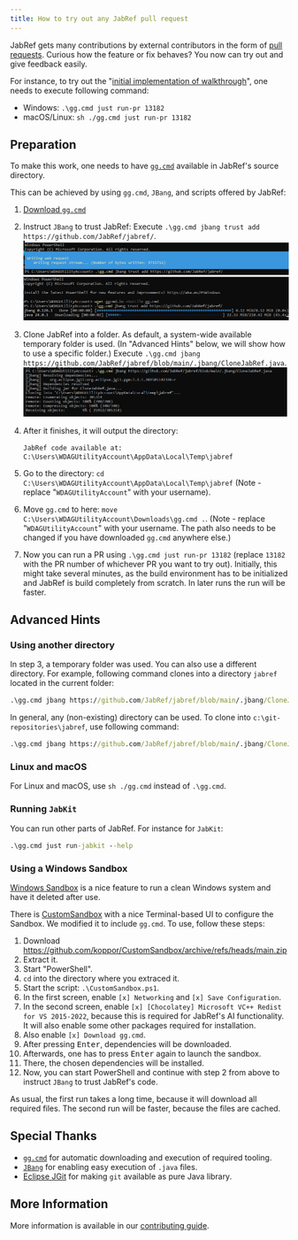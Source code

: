 ```yaml
---
title: How to try out any JabRef pull request
---
```


JabRef gets many contributions by external contributors in the form of [pull requests](https://github.com/jabref/jabref/pulls).
Curious how the feature or fix behaves?
You now can try out and give feedback easily.

For instance, to try out the "[initial implementation of walkthrough](https://github.com/JabRef/jabref/pull/13182)", one needs to execute following command:

- Windows: `.\gg.cmd just run-pr 13182`
- macOS/Linux: `sh ./gg.cmd just run-pr 13182`

## Preparation

To make this work, one needs to have [`gg.cmd`](https://github.com/eirikb/gg#ggcmd) available in JabRef's source directory.

This can be achieved by using `gg.cmd`, `JBang`, and scripts offered by JabRef:

1. [Download `gg.cmd`](https://github.com/eirikb/gg/releases/latest/download/gg.cmd)
2. Instruct `JBang` to trust JabRef: Execute `.\gg.cmd jbang trust add https://github.com/JabRef/jabref/`.\
   ![gg initialization](../img/gg-init-1.png)\
   ![gg initialization](../img/gg-init-2.png)
3. Clone JabRef into a folder.
   As default, a system-wide available temporary folder is used.
   (In "Advanced Hints" below, we will show how to use a specific folder.)
   Execute `.\gg.cmd jbang https://github.com/JabRef/jabref/blob/main/.jbang/CloneJabRef.java`.\
   ![gg-jabref-clone](../img/gg-jabref-clone.png)
4. After it finishes, it will output the directory:

   ```text
   JabRef code available at: C:\Users\WDAGUtilityAccount\AppData\Local\Temp\jabref
   ```

5. Go to the directory: `cd C:\Users\WDAGUtilityAccount\AppData\Local\Temp\jabref` (Note - replace "`WDAGUtilityAccount`" with your username).
6. Move `gg.cmd` to here: `move C:\Users\WDAGUtilityAccount\Downloads\gg.cmd .`. (Note - replace "`WDAGUtilityAccount`" with your username. The path also needs to be changed if you have downloaded `gg.cmd` anywhere else.)
7. Now you can run a PR using `.\gg.cmd just run-pr 13182` (replace `13182` with the PR number of whichever PR you want to try out). Initially, this might take several minutes, as the build environment has to be initialized and JabRef is build completely from scratch. In later runs the run will be faster.

## Advanced Hints

### Using another directory

In step 3, a temporary folder was used.
You can also use a different directory.
For example, following command clones into a directory `jabref` located in the current folder:

```cmd
.\gg.cmd jbang https://github.com/JabRef/jabref/blob/main/.jbang/CloneJabRef.java jabref
```

In general, any (non-existing) directory can be used.
To clone into `c:\git-repositories\jabref`, use following command:

```cmd
.\gg.cmd jbang https://github.com/JabRef/jabref/blob/main/.jbang/CloneJabRef.java c:\git-repositories\jabref
```

### Linux and macOS

For Linux and macOS, use `sh ./gg.cmd` instead of `.\gg.cmd`.

### Running `JabKit`

You can run other parts of JabRef. For instance for `JabKit`:

```cmd
.\gg.cmd just run-jabkit --help
```

### Using a Windows Sandbox

[Windows Sandbox](https://learn.microsoft.com/en-us/windows/security/application-security/application-isolation/windows-sandbox/) is a nice feature to run a clean Windows system and have it deleted after use.

There is [CustomSandbox](https://github.com/oOblik/CustomSandbox) with a nice Terminal-based UI to configure the Sandbox.
We modified it to include `gg.cmd`.
To use, follow these steps:

1. Download <https://github.com/koppor/CustomSandbox/archive/refs/heads/main.zip>
2. Extract it.
3. Start "PowerShell".
4. `cd` into the directory where you extraced it.
5. Start the script: `.\CustomSandbox.ps1`.
6. In the first screen, enable `[x] Networking` and `[x] Save Configuration`.
7. In the second screen, enable `[x] [Chocolatey] Microsoft VC++ Redist for VS 2015-2022`, because this is required for JabRef's AI functionality. It will also enable some other packages required for installation.
8. Also enable `[x] Download gg.cmd`.
9. After pressing <kbd>Enter</kbd>, dependencies will be downloaded.
10. Afterwards, one has to press <kbd>Enter</kbd> again to launch the sandbox.
11. There, the chosen dependencies will be installed.
12. Now, you can start PowerShell and continue with step 2 from above to instruct `JBang` to trust JabRef's code.

As usual, the first run takes a long time, because it will download all required files.
The second run will be faster, because the files are cached.

## Special Thanks

- [`gg.cmd`](https://github.com/eirikb/gg#ggcmd) for automatic downloading and execution of required tooling.
- [`JBang`](https://www.jbang.dev/) for enabling easy execution of `.java` files.
- [Eclipse JGit](https://projects.eclipse.org/projects/technology.jgit) for making `git` available as pure Java library.

## More Information

More information is available in our [contributing guide](https://docs.jabref.org/contributing#i-would-like-to-try-out-a-feature-introduced-at-pull-request).
